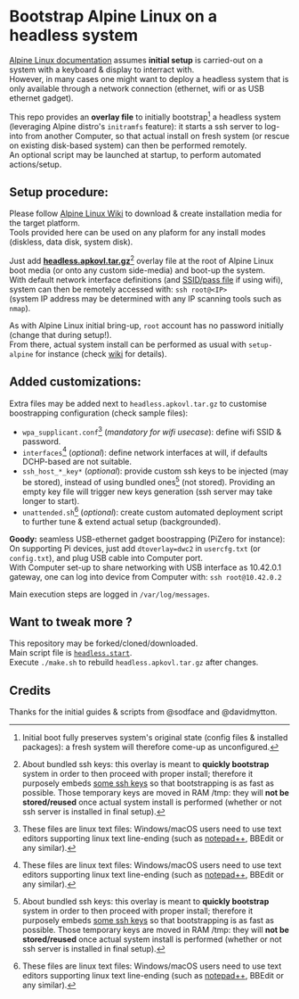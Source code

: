 # Bootstrap Alpine Linux on a headless system

[Alpine Linux documentation](https://docs.alpinelinux.org/user-handbook/0.1a/Installing/setup_alpine.html) assumes **initial setup** is carried-out on a system with a keyboard & display to interract with.\
However, in many cases one might want to deploy a headless system that is only available through a network connection (ethernet, wifi or as USB ethernet gadget).

This repo provides an **overlay file** to initially bootstrap[^1] a headless system (leveraging Alpine distro's `initramfs` feature): it starts a ssh server to log-into from another Computer, so that actual install on fresh system (or rescue on existing disk-based system) can then be performed remotely.\
An optional script may be launched at startup, to perform automated actions/setup.


## Setup procedure:
Please follow [Alpine Linux Wiki](https://wiki.alpinelinux.org/wiki/Installation#Installation_Overview) to download & create installation media for the target platform.\
Tools provided here can be used on any plaform for any install modes (diskless, data disk, system disk).

Just add [**headless.apkovl.tar.gz**](https://is.gd/apkovl_master)[^2] overlay file at the root of Alpine Linux boot media (or onto any custom side-media) and boot-up the system.\
With default network interface definitions (and [SSID/pass file](#Added-customizations) if using wifi), system can then be remotely accessed with: `ssh root@<IP>`\
(system IP address may be determined with any IP scanning tools such as `nmap`).

As with Alpine Linux initial bring-up, `root` account has no password initially (change that during setup!).\
From there, actual system install can be performed as usual with `setup-alpine` for instance (check [wiki](https://wiki.alpinelinux.org/wiki/Alpine_setup_scripts#setup-alpine) for details).

## Added customizations:
Extra files may be added next to `headless.apkovl.tar.gz` to customise boostrapping configuration (check sample files):
- `wpa_supplicant.conf`[^3] (*mandatory for wifi usecase*): define wifi SSID & password.
- `interfaces`[^3] (*optional*): define network interfaces at will, if defaults DCHP-based are not suitable.
- `ssh_host_*_key*` (*optional*): provide custom ssh keys to be injected (may be stored), instead of using bundled ones[^2] (not stored). Providing an empty key file will trigger new keys generation (ssh server may take longer to start).
- `unattended.sh`[^3] (*optional*): create custom automated deployment script to further tune & extend actual setup (backgrounded).


**Goody:** seamless USB-ethernet gadget boostrapping (PiZero for instance):\
On supporting Pi devices, just add `dtoverlay=dwc2` in `usercfg.txt` (or `config.txt`), and plug USB cable into Computer port.\
With Computer set-up to share networking with USB interface as 10.42.0.1 gateway, one can log into device from Computer with: `ssh root@10.42.0.2`

Main execution steps are logged in `/var/log/messages`.

[^1]: Initial boot fully preserves system's original state (config files & installed packages): a fresh system will therefore come-up as unconfigured.

[^2]: About bundled ssh keys: this overlay is meant to **quickly bootstrap** system in order to then proceed with proper install; therefore it purposely embeds [some ssh keys](https://github.com/macmpi/alpine-linux-headless-bootstrap/tree/main/overlay/etc/ssh) so that bootstrapping is as fast as possible. Those temporary keys are moved in RAM /tmp: they will **not be stored/reused** once actual system install is performed (whether or not ssh server is installed in final setup).

[^3]: These files are linux text files: Windows/macOS users need to use text editors supporting linux text line-ending (such as [notepad++](https://notepad-plus-plus.org/), BBEdit or any similar).


## Want to tweak more ?
This repository may be forked/cloned/downloaded.\
Main script file is [`headless.start`](https://github.com/macmpi/alpine-linux-headless-bootstrap/blob/main/overlay/etc/local.d/headless.start).\
Execute `./make.sh` to rebuild `headless.apkovl.tar.gz` after changes.


## Credits
Thanks for the initial guides & scripts from @sodface and @davidmytton.

